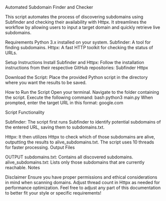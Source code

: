 Automated Subdomain Finder and Checker

This script automates the process of discovering subdomains using Subfinder and checking their availability with Httpx. It streamlines the workflow by allowing users to input a target domain and quickly retrieve live subdomains.

Requirements
Python 3.x installed on your system.
Subfinder: A tool for finding subdomains.
Httpx: A fast HTTP toolkit for checking the status of URLs.

Setup Instructions
Install Subfinder and Httpx:
Follow the installation instructions from their respective GitHub repositories:
Subfinder
Httpx

Download the Script:
Place the provided Python script in the directory where you want the results to be saved.

How to Run the Script
Open your terminal.
Navigate to the folder containing the script.
Execute the following command:
bash
python3 main.py
When prompted, enter the target URL in this format: google.com

Script Functionality

Subfinder: The script first runs Subfinder to identify potential subdomains of the entered URL, saving them to subdomains.txt.

Httpx: It then utilizes Httpx to check which of those subdomains are alive, outputting the results to alive_subdomains.txt. The script uses 10 threads for faster processing.
Output Files

OUTPUT
subdomains.txt: Contains all discovered subdomains.
alive_subdomains.txt: Lists only those subdomains that are currently reachable.
Notes

Disclaimer 
Ensure you have proper permissions and ethical considerations in mind when scanning domains.
Adjust thread count in Httpx as needed for performance optimization.
Feel free to adjust any part of this documentation to better fit your style or specific requirements!
